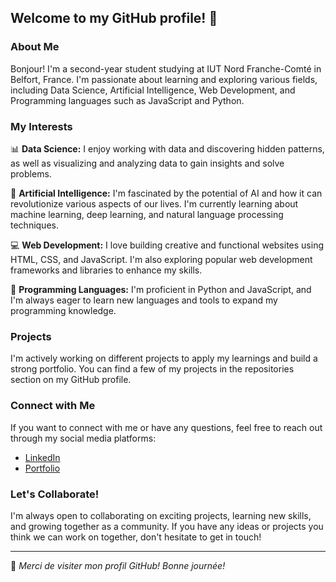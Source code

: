 ## Welcome to my GitHub profile! 👋

### About Me

Bonjour! I'm a second-year student studying at IUT Nord Franche-Comté in Belfort, France. I'm passionate about learning and exploring various fields, including Data Science, Artificial Intelligence, Web Development, and Programming languages such as JavaScript and Python.

### My Interests

📊 **Data Science:** I enjoy working with data and discovering hidden patterns, as well as visualizing and analyzing data to gain insights and solve problems.

🧠 **Artificial Intelligence:** I'm fascinated by the potential of AI and how it can revolutionize various aspects of our lives. I'm currently learning about machine learning, deep learning, and natural language processing techniques.

💻 **Web Development:** I love building creative and functional websites using HTML, CSS, and JavaScript. I'm also exploring popular web development frameworks and libraries to enhance my skills.

🐍 **Programming Languages:** I'm proficient in Python and JavaScript, and I'm always eager to learn new languages and tools to expand my programming knowledge.

### Projects

I'm actively working on different projects to apply my learnings and build a strong portfolio. You can find a few of my projects in the repositories section on my GitHub profile.

### Connect with Me

If you want to connect with me or have any questions, feel free to reach out through my social media platforms:

- [LinkedIn](https://www.linkedin.com/in/maxime-crayssac-b3b020250/)
- [Portfolio](https://mcrayssac.github.io/)

### Let's Collaborate!

I'm always open to collaborating on exciting projects, learning new skills, and growing together as a community. If you have any ideas or projects you think we can work on together, don't hesitate to get in touch!

---

🌟 _Merci de visiter mon profil GitHub! Bonne journée!_
